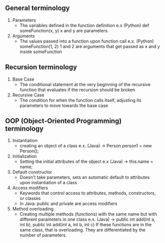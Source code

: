 ## General terminology
1. Parameters
    - The variables defined in the function definition
    e.x (Python) def someFunction(x, y)
    x and y are parameters.
2. Arguments
    - The values passed into a function upon function call
    e.x. (Python) someFunction(1, 2)
    1 and 2 are arguments that get passed as x and y inside someFunction

## Recursion terminology
1. Base Case
    - The conditional statement at the very beginning of the recursive function that evaluates if the recursion should be broken
2. Recursive Case
    - The condition for when the function calls itself, adjusting its parameters to move towards the base case

## OOP (Object-Oriented Programming) terminology
1. Instantiation
    - creating an object of a class
    e.x. (Java) -> Person person1 = new Person();
2. Initialization
    - Setting the initial attributes of the object
    e.x (Java) -> this.name = name;
3. Default constructor
    - Doesn't take parameters, sets an automatic default to attributes upon instantiation of a class
4. Access modifiers
    - Keywords that control access to attributes, methods, constructors, or classes
    - In Java: public and private are access modifiers
5. Method overloading
    - Creating multiple methods (functions) with the same name but with different parameters in one class
    e.x. (Java) -> public int add(int a, int b), public int add(int a, int b, int c)
    If these functions are in the same class, that is overloading. They are differentiated by the number of parameters.
